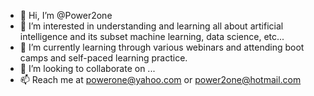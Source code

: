 - 👋 Hi, I’m @Power2one
- 👀 I’m interested in understanding and learning all about artificial intelligence and its subset machine learning, data science, etc...
- 🌱 I’m currently learning through various webinars and attending boot camps and self-paced learning practice.
- 💞️ I’m looking to collaborate on ...
- 📫 Reach me at powerone@yahoo.com or power2one@hotmail.com

<!---
Power2one/Power2one is a ✨ special ✨ repository because its `README.md` (this file) appears on your GitHub profile.
You can click the Preview link to take a look at your changes.
--->
